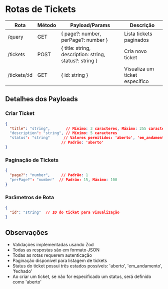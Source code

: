 # Rotas de Tickets

| Rota | Método | Payload/Params | Descrição |
|------|--------|---------------|------------|
| /query | GET | { page?: number, perPage?: number } | Lista tickets paginados |
| /tickets | POST | { title: string, description: string, status?: string } | Cria novo ticket |
| /tickets/:id | GET | { id: string } | Visualiza um ticket específico |

## Detalhes dos Payloads

### Criar Ticket

```json
{
  "title": "string",       // Mínimo: 3 caracteres, Máximo: 255 caracteres
  "description": "string", // Mínimo: 5 caracteres
  "status": "string"      // Valores permitidos: 'aberto', 'em_andamento', 'fechado'
                         // Padrão: 'aberto'
}
```

### Paginação de Tickets

```json
{
  "page?": "number",     // Padrão: 1
  "perPage?": "number"  // Padrão: 15, Máximo: 100
}
```

### Parâmetros de Rota

```json
{
  "id": "string"  // ID do ticket para visualização
}
```

## Observações

- Validações implementadas usando Zod
- Todas as respostas são em formato JSON
- Todas as rotas requerem autenticação
- Paginação disponível para listagem de tickets
- Status do ticket possui três estados possíveis: 'aberto', 'em_andamento', 'fechado'
- Ao criar um ticket, se não for especificado um status, será definido como 'aberto' 